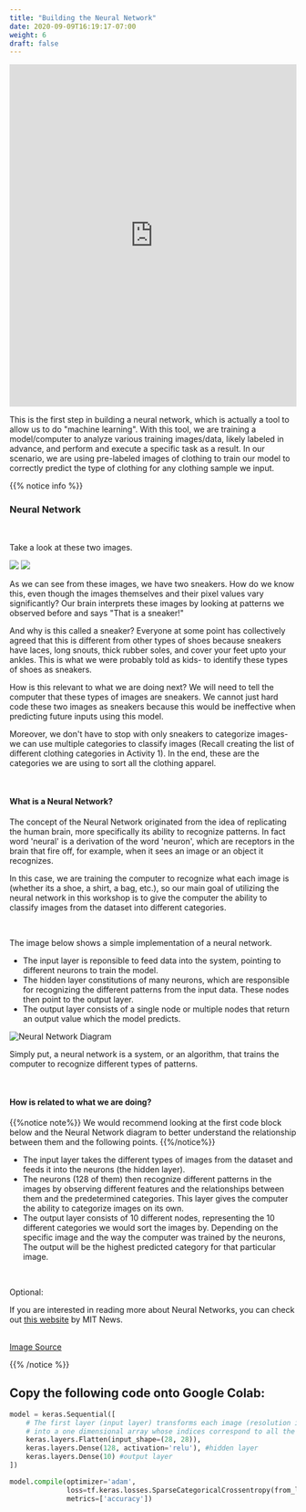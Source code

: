 ```yaml
---
title: "Building the Neural Network"
date: 2020-09-09T16:19:17-07:00
weight: 6
draft: false
---
```


<iframe width="100%" height="600px" src="https://www.youtube.com/embed/ttOhB-w8dt0" frameborder="0" allow="accelerometer; autoplay; encrypted-media; gyroscope; picture-in-picture" allowfullscreen></iframe>


This is the first step in building a neural network, which is actually a tool to allow us to do "machine learning". With this tool, we are training a model/computer to analyze various training images/data, likely labeled in advance, and perform and execute a specific task as a result. In our scenario, we are using pre-labeled images of clothing to train our model to correctly predict the type of clothing for any clothing sample we input.

{{% notice info %}}
### Neural Network





<br>

Take a look at these two images.

![](../media/NN_sneaker_ex1.png)
![](../media/NN_sneaker_ex2.png)

As we can see from these images, we have two sneakers. How do we know this, even though the images themselves and their pixel values vary significantly? Our brain interprets these images by looking at patterns we observed before and says "That is a sneaker!"

And why is this called a sneaker? Everyone at some point has collectively agreed that this is different from other types of shoes because sneakers have laces, long snouts, thick rubber soles, and cover your feet upto your ankles. This is what we were probably told as kids- to identify these types of shoes as sneakers.

How is this relevant to what we are doing next? We will need to tell the computer that these types of images are sneakers. We cannot just hard code these two images as sneakers because this would be ineffective when predicting future inputs using this model. 

Moreover, we don't have to stop with only sneakers to categorize images- we can use multiple categories to classify images (Recall creating the list of different clothing categories in Activity 1). In the end, these are the categories we are using to sort all the clothing apparel.

<br>

#### What is a Neural Network?

The concept of the Neural Network originated from the idea of replicating the human brain, more specifically its ability to recognize patterns. In fact word 'neural' is a derivation of the word 'neuron', which are receptors in the brain that fire off, for example, when it sees an image or an object it recognizes.

In this case, we are training the computer to recognize what each image is (whether its a shoe, a shirt, a bag, etc.), so our main goal of utilizing the neural network in this workshop is to give the computer the ability to classify  images from the dataset into different categories.

<br>

The image below shows a simple implementation of a neural network.
- The input layer is reponsible to feed data into the system, pointing to different neurons to train the model.
- The hidden layer constitutions of many neurons, which are responsible for recognizing the different patterns from the input data. These nodes then point to the output layer.
- The output layer consists of a single node or multiple nodes that return an output value which the model predicts.








![Neural Network Diagram](../media/neural_network.png)

Simply put, a neural network is a system, or an algorithm, that trains the computer to recognize different types of patterns. 

<br>

#### How is related to what we are doing?

{{%notice note%}}
We would recommend looking at the first code block below and the Neural Network diagram to better understand the relationship between them and the following points.
{{%/notice%}}

- The input layer takes the different types of images from the dataset and feeds it into the neurons (the hidden layer).
- The neurons (128 of them) then recognize different patterns in the images by observing different features and the relationships between them and the predetermined categories. This layer gives the computer the ability to categorize images on its own.
- The output layer consists of 10 different nodes, representing the 10 different categories we would sort the images by. Depending on the specific image and the way the computer was trained by the neurons, The output will be the highest predicted category for that particular image.




<br>

Optional:

If you are interested in reading more about Neural Networks, you can check out <a href="https://news.mit.edu/2017/explained-neural-networks-deep-learning-0414" target="_blank">this website</a> by MIT News.
 
<br>
<a href="https://en.wikipedia.org/wiki/Neural_network#/media/File:Neural_network_example.svg" target="_blank">Image Source</a>

{{% /notice %}}


## Copy the following code onto Google Colab:
```python
model = keras.Sequential([ 
    # The first layer (input layer) transforms each image (resolution is 28 x 28 pixels) 
    # into a one dimensional array whose indices correspond to all the pixels in the image.
    keras.layers.Flatten(input_shape=(28, 28)), 
    keras.layers.Dense(128, activation='relu'), #hidden layer
    keras.layers.Dense(10) #output layer
])
```

```python
model.compile(optimizer='adam',
              loss=tf.keras.losses.SparseCategoricalCrossentropy(from_logits=True),
              metrics=['accuracy'])
```


